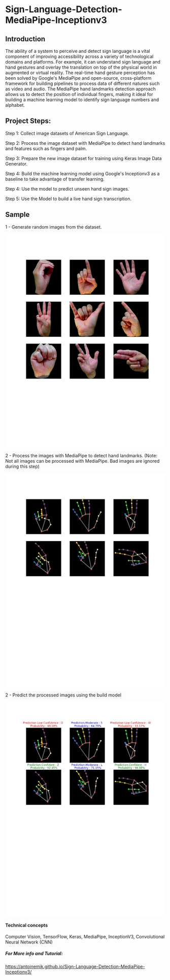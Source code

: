 # Sign-Language-Detection-MediaPipe-Inceptionv3

## Introduction

The ability of a system to perceive and detect sign language is a vital component of improving accessibility across a variety of technological domains and platforms. For example, it can understand sign language and hand gestures and overlay the translation on top of the physical world in augmented or virtual reality. The real-time hand gesture perception has been solved by Google's MediaPipe and open-source, cross-platform framework for building pipelines to process data of different natures such as video and audio. The MediaPipe hand landmarks detection approach allows us to detect the position of individual fingers, making it ideal for building a machine learning model to identify sign language numbers and alphabet.

## Project Steps:

Step 1: Collect image datasets of American Sign Language.

Step 2: Process the image dataset with MediaPipe to detect hand landmarks and features such as fingers and palm.

Step 3: Prepare the new image dataset for training using Keras Image Data Generator.

Step 4: Build the machine learning model using Google's Inceptionv3 as a baseline to take advantage of transfer learning.

Step 4: Use the model to predict unseen hand sign images.

Step 5: Use the Model to build a live hand sign transcription.

## Sample

1 - Generate random images from the dataset.

![Alt text](/images/user_rand.jpg?raw=true "Random Generated Images")

2 - Process the images with MediaPipe to detect hand landmarks.
(Note: Not all images can be processed with MediaPipe. Bad images are ignored during this step)

![Alt text](/images/process_rand.jpg?raw=true "Processed Images")

2 - Predict the processed images using the build model

![Alt text](/images/user_pred.jpg?raw=true "Processed Images")

#### Technical concepts

Computer Vision, 
TensorFlow,
Keras,
MediaPipe,
InceptionV3, 
Convolutional Neural Network (CNN)

##### For More info and Tutorial:
https://antoinemik.github.io/Sign-Language-Detection-MediaPipe-Inceptionv3/
